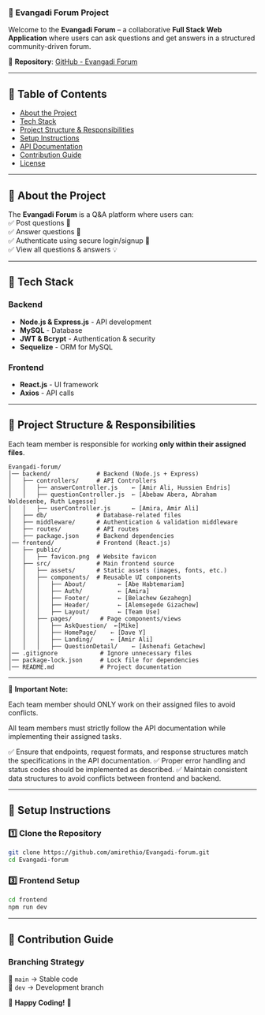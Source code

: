 ### **📌 Evangadi Forum Project**

Welcome to the **Evangadi Forum** – a collaborative **Full Stack Web Application** where users can ask questions and get answers in a structured community-driven forum.

📌 **Repository**: [GitHub - Evangadi Forum](https://github.com/amirethio/Evangadi-forum.git)

---

## **📌 Table of Contents**

- [About the Project](#about-the-project)
- [Tech Stack](#tech-stack)
- [Project Structure & Responsibilities](#project-structure--responsibilities)
- [Setup Instructions](#setup-instructions)
- [API Documentation](#api-documentation)
- [Contribution Guide](#contribution-guide)
- [License](#license)

---

## **📌 About the Project**

The **Evangadi Forum** is a Q&A platform where users can:  
✅ Post questions 📌  
✅ Answer questions 📝  
✅ Authenticate using secure login/signup 🔐  
✅ View all questions & answers 💡

---

## **📌 Tech Stack**

### **Backend**

- **Node.js & Express.js** - API development
- **MySQL** - Database
- **JWT & Bcrypt** - Authentication & security
- **Sequelize** - ORM for MySQL

### **Frontend**

- **React.js** - UI framework
- **Axios** - API calls

---

## **📌 Project Structure & Responsibilities**

Each team member is responsible for working **only within their assigned files**.

```
Evangadi-forum/
│── backend/             # Backend (Node.js + Express)
│   ├── controllers/     # API Controllers
│   │   ├── answerController.js    ← [Amir Ali, Hussien Endris]
│   │   ├── questionController.js  ← [Abebaw Abera, Abraham Woldesenbe, Ruth Legesse]
│   │   ├── userController.js      ← [Amira, Amir Ali]
│   ├── db/              # Database-related files
│   ├── middleware/      # Authentication & validation middleware
│   ├── routes/          # API routes
│   ├── package.json     # Backend dependencies
│── frontend/            # Frontend (React.js)
│   ├── public/
│   │   ├── favicon.png  # Website favicon
│   ├── src/             # Main frontend source
│   │   ├── assets/      # Static assets (images, fonts, etc.)
│   │   ├── components/  # Reusable UI components
│   │   │   ├── About/         ← [Abe Habtemariam]
│   │   │   ├── Auth/          ← [Amira]
│   │   │   ├── Footer/        ← [Belachew Gezahegn]
│   │   │   ├── Header/        ← [Alemsegede Gizachew]
│   │   │   ├── Layout/        ← [Team Use]
│   │   ├── pages/        # Page components/views
│   │   │   ├── AskQuestion/  ←[Mike]
│   │   │   ├── HomePage/    ← [Dave Y]
│   │   │   ├── Landing/     ← [Amir Ali]
│   │   │   ├── QuestionDetail/    ← [Ashenafi Getachew]
│── .gitignore            # Ignore unnecessary files
│── package-lock.json     # Lock file for dependencies
│── README.md             # Project documentation
```

---

📌 **Important Note:**

Each team member should ONLY work on their assigned files to avoid conflicts.

All team members must strictly follow the API documentation while implementing their assigned tasks.

✅ Ensure that endpoints, request formats, and response structures match the specifications in the API documentation.
✅ Proper error handling and status codes should be implemented as described.
✅ Maintain consistent data structures to avoid conflicts between frontend and backend.

---

## **📌 Setup Instructions**

### **1️⃣ Clone the Repository**

```sh
git clone https://github.com/amirethio/Evangadi-forum.git
cd Evangadi-forum
```

### **3️⃣ Frontend Setup**

```sh
cd frontend
npm run dev
```

---

## **📌 Contribution Guide**

### **Branching Strategy**

📌 `main` → Stable code  
📌 `dev` → Development branch

🚀 **Happy Coding!** 🚀
